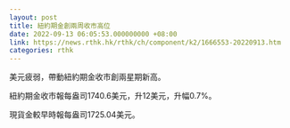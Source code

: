 ```yaml
---
layout: post
title: 紐約期金創兩周收市高位
date: 2022-09-13 06:05:53.000000000 +08:00
link: https://news.rthk.hk/rthk/ch/component/k2/1666553-20220913.htm
categories: rthk
---
```


美元疲弱，帶動紐約期金收市創兩星期新高。

紐約期金收市報每盎司1740.6美元，升12美元，升幅0.7%。

現貨金較早時報每盎司1725.04美元。
